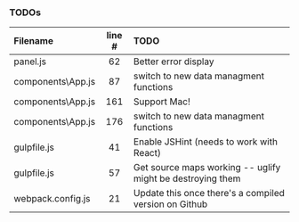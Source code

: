 ### TODOs
| Filename | line # | TODO
|:------|:------:|:------
| panel.js | 62 | Better error display
| components\App.js | 87 | switch to new data managment functions
| components\App.js | 161 | Support Mac!
| components\App.js | 176 | switch to new data managment functions
| gulpfile.js | 41 | Enable JSHint (needs to work with React)
| gulpfile.js | 57 | Get source maps working -- uglify might be destroying them
| webpack.config.js | 21 | Update this once there's a compiled version on Github